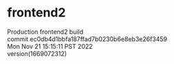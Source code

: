 # frontend2  
Production frontend2 build  
commit ec0db4d1bbfa187ffad7b0230b6e8eb3e26f3459  
Mon Nov 21 15:15:11 PST 2022  
version(1669072312)  

